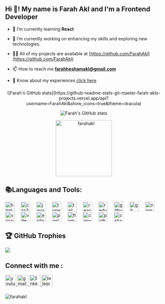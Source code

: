 <h2 align="left">Hi 👋! My name is Farah Akl and I'm a Frontend Developer</h2>

- 🌱 I’m currently learning **React**

- 🔭 I’m currently working on enhancing my skills and exploring new technologies.

- 👨‍💻 All of my projects are available at [https://github.com/FarahAkl](https://github.com/FarahAkl)

- 📫 How to reach me **farahheshamakl@gmail.com**

- 📄 Know about my experiences [click here](https://drive.google.com/file/d/1N7OZSy5TRwj1C8dzzcwEZ-iNOvREQRmt/view?usp=drive_link)

###

<div align="center">
  ![Farah's GitHub stats](https://github-readme-stats-git-master-farah-akls-projects.vercel.app/api?username=FarahAkl&show_icons=true&theme=dracula)

  ![Farah's GitHub stats](https://github-readme-stats-git-master-farah-akls-projects.vercel.app/api?username=FarahAkl&show_icons=true&theme=dracula)

  <p><img align="center" src="https://github-readme-streak-stats.herokuapp.com/?user=farahakl&theme=dracula" height="180" alt="farahakl" /></p>
</div>

###
## 📚Languages and Tools:

<div align="left">
  <img src="https://cdn.jsdelivr.net/gh/devicons/devicon/icons/html5/html5-original.svg" height="30" alt="html5 logo"  />
  <img width="12" />
  <img src="https://cdn.jsdelivr.net/gh/devicons/devicon/icons/css3/css3-original.svg" height="30" alt="css3 logo"  />
  <img width="12" />
  <img src="https://cdn.jsdelivr.net/gh/devicons/devicon/icons/javascript/javascript-original.svg" height="30" alt="javascript logo"  />
  <img width="12" />
  <img src="https://cdn.jsdelivr.net/gh/devicons/devicon/icons/typescript/typescript-original.svg" height="30" alt="typescript logo"  />
  <img width="12" />
  <img src="https://skillicons.dev/icons?i=tailwind" height="30" alt="tailwindcss logo"  />
  <img width="12" />
  <img src="https://cdn.jsdelivr.net/gh/devicons/devicon/icons/react/react-original.svg" height="30" alt="react logo"  />
  <img width="12" />
  <img src="https://cdn.jsdelivr.net/gh/devicons/devicon/icons/redux/redux-original.svg" height="30" alt="redux logo"  />
  <img width="12" />
  <img src="https://skillicons.dev/icons?i=github" height="30" alt="github logo"  />
  <img width="12" />
  <img src="https://cdn.jsdelivr.net/gh/devicons/devicon/icons/git/git-original.svg" height="30" alt="git logo"  />
  <img width="12" />
  <img src="https://cdn.jsdelivr.net/gh/devicons/devicon/icons/npm/npm-original-wordmark.svg" height="30" alt="npm logo"  />
  <img width="12" />
  <img src="https://cdn.jsdelivr.net/gh/devicons/devicon/icons/vscode/vscode-original.svg" height="30" alt="vscode logo"  />
  <img width="12" />
  <img src="https://skillicons.dev/icons?i=vite" height="30" alt="vite logo"  />
  <img width="12" />
  <img src="https://cdn.jsdelivr.net/gh/devicons/devicon/icons/eslint/eslint-original.svg" height="30" alt="eslint logo"  />
  <img width="12" />
  <img src="https://cdn.simpleicons.org/postman/FF6C37" height="30" alt="postman logo"  />
  <img width="12" />
  <img src="https://cdn.jsdelivr.net/gh/devicons/devicon/icons/figma/figma-original.svg" height="30" alt="figma logo"  />
  <img width="12" />
  <img src="https://cdn.simpleicons.org/canva/00C4CC" height="30" alt="canva logo"  />
  <img width="12" />
  <img src="https://cdn.jsdelivr.net/gh/devicons/devicon/icons/python/python-original.svg" height="30" alt="python logo"  />
  <img width="12" />
  <img src="https://cdn.jsdelivr.net/gh/devicons/devicon/icons/csharp/csharp-original.svg" height="30" alt="csharp logo"  />
</div>

###


## 🏆 GitHub Trophies
![](https://github-profile-trophy.vercel.app/?username=FarahAkl&theme=radical&no-frame=false&no-bg=true&margin-w=4)

###
## Connect with me :
<div align="left">
  <a href="https://www.youtube.com/@Farah_Akl" target="_blank">
    <img src="https://img.shields.io/static/v1?message=Youtube&logo=youtube&label=&color=FF0000&logoColor=white&labelColor=&style=for-the-badge" height="35" alt="youtube logo"  />
  </a>
  <a href="mailto:farahheshamakl@gmail.com" target="_blank">
    <img src="https://img.shields.io/static/v1?message=Gmail&logo=gmail&label=&color=D14836&logoColor=white&labelColor=&style=for-the-badge" height="35" alt="gmail logo"  />
  </a>
  <a href="https://www.linkedin.com/in/farahakl" target="_blank">
    <img src="https://img.shields.io/static/v1?message=LinkedIn&logo=linkedin&label=&color=0077B5&logoColor=white&labelColor=&style=for-the-badge" height="35" alt="linkedin logo"  />
  </a>
  <a href="https://t.me/Farah_Akl" target="_blank">
    <img src="https://img.shields.io/static/v1?message=Telegram&logo=telegram&label=&color=2CA5E0&logoColor=white&labelColor=&style=for-the-badge" height="35" alt="telegram logo"  />
  </a>
</div>

###
###
<p align="left"> <img src="https://komarev.com/ghpvc/?username=farahakl&label=Profile%20views&color=0e75b6&style=flat" alt="farahakl" /> </p>

###

